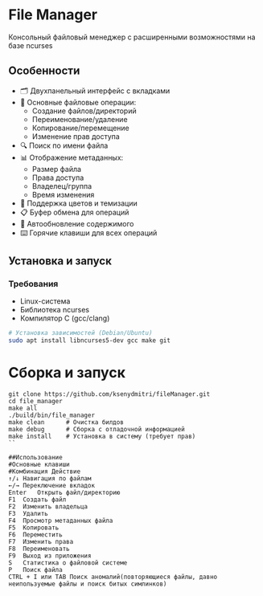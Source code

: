 # File Manager

Консольный файловый менеджер с расширенными возможностями на базе ncurses

## Особенности

- 🗂️ Двухпанельный интерфейс с вкладками
- 📁 Основные файловые операции:
  - Создание файлов/директорий
  - Переименование/удаление
  - Копирование/перемещение
  - Изменение прав доступа
- 🔍 Поиск по имени файла
- 📊 Отображение метаданных:
  - Размер файла
  - Права доступа
  - Владелец/группа
  - Время изменения
- 🎨 Поддержка цветов и темизации
- 📋 Буфер обмена для операций
- 🔄 Автообновление содержимого
- ⌨️ Горячие клавиши для всех операций

## Установка и запуск

### Требования
- Linux-система
- Библиотека ncurses
- Компилятор C (gcc/clang)

```bash
# Установка зависимостей (Debian/Ubuntu)
sudo apt install libncurses5-dev gcc make git
```
# Сборка и запуск 
```
git clone https://github.com/ksenydmitri/fileManager.git
cd file_manager
make all
./build/bin/file_manager
make clean      # Очистка билдов
make debug      # Сборка с отладочной информацией
make install    # Установка в систему (требует прав)
``

##Использование
#Основные клавиши
#Комбинация	Действие
↑/↓	Навигация по файлам
←/→	Переключение вкладок
Enter	Открыть файл/директорию
F1	Создать файл
F2	Изменить владельца
F3	Удалить
F4  Просмотр метаданных файла
F5	Копировать
F6	Переместить
F7	Изменить права
F8  Переименовать
F9	Выход из приложения
S   Статистика о файловой системе
P   Поиск файла
CTRL + I или TAB Поиск аномалий(повторяющиеся файлы, давно неипользуемые файлы и поиск битых симлинков)
